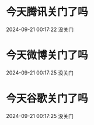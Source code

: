 # 今天腾讯关门了吗

2024-09-21 00:17:22 没关门

# 今天微博关门了吗

2024-09-21 00:17:25 没关门

# 今天谷歌关门了吗

2024-09-21 00:17:25 没关门


